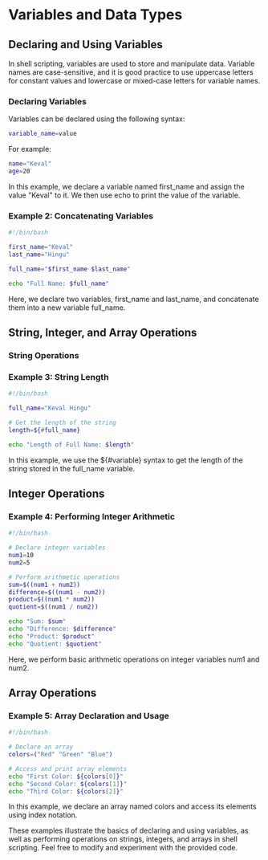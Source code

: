 # Variables and Data Types

## Declaring and Using Variables

In shell scripting, variables are used to store and manipulate data. Variable names are case-sensitive, and it is good practice to use uppercase letters for constant values and lowercase or mixed-case letters for variable names.

### Declaring Variables

Variables can be declared using the following syntax:

```bash
variable_name=value
```
For example:
```bash
name="Keval"
age=20
```
In this example, we declare a variable named first_name and assign the value "Keval" to it. We then use echo to print the value of the variable.

### Example 2: Concatenating Variables
```bash
#!/bin/bash

first_name="Keval"
last_name="Hingu"

full_name="$first_name $last_name"

echo "Full Name: $full_name"
```
Here, we declare two variables, first_name and last_name, and concatenate them into a new variable full_name.

## String, Integer, and Array Operations
### String Operations
### Example 3: String Length
```bash
#!/bin/bash

full_name="Keval Hingu"

# Get the length of the string
length=${#full_name}

echo "Length of Full Name: $length"
```
In this example, we use the ${#variable} syntax to get the length of the string stored in the full_name variable.

## Integer Operations
### Example 4: Performing Integer Arithmetic
```bash
#!/bin/bash

# Declare integer variables
num1=10
num2=5

# Perform arithmetic operations
sum=$((num1 + num2))
difference=$((num1 - num2))
product=$((num1 * num2))
quotient=$((num1 / num2))

echo "Sum: $sum"
echo "Difference: $difference"
echo "Product: $product"
echo "Quotient: $quotient"
```
Here, we perform basic arithmetic operations on integer variables num1 and num2.

## Array Operations
### Example 5: Array Declaration and Usage
```bash
#!/bin/bash

# Declare an array
colors=("Red" "Green" "Blue")

# Access and print array elements
echo "First Color: ${colors[0]}"
echo "Second Color: ${colors[1]}"
echo "Third Color: ${colors[2]}"
```

In this example, we declare an array named colors and access its elements using index notation.

These examples illustrate the basics of declaring and using variables, as well as performing operations on strings, integers, and arrays in shell scripting. Feel free to modify and experiment with the provided code.
